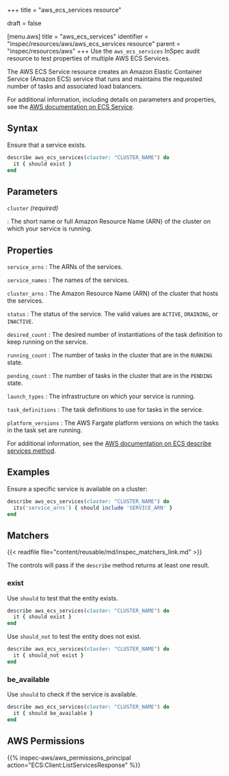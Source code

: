 +++
title = "aws_ecs_services resource"

draft = false


[menu.aws]
title = "aws_ecs_services"
identifier = "inspec/resources/aws/aws_ecs_services resource"
parent = "inspec/resources/aws"
+++
Use the `aws_ecs_services` InSpec audit resource to test properties of multiple AWS ECS Services.

The AWS ECS Service resource creates an Amazon Elastic Container Service (Amazon ECS) service that runs and maintains the requested number of tasks and associated load balancers.

For additional information, including details on parameters and properties, see the [AWS documentation on ECS Service](https://docs.aws.amazon.com/AWSCloudFormation/latest/UserGuide/aws-resource-ecs-service.html).

## Syntax

Ensure that a service exists.

```ruby
describe aws_ecs_services(cluster: "CLUSTER_NAME") do
  it { should exist }
end
```

## Parameters

`cluster` _(required)_

: The short name or full Amazon Resource Name (ARN) of the cluster on which your service is running.

## Properties

`service_arns`
: The ARNs of the services.

`service_names`
: The names of the services.

`cluster_arns`
: The Amazon Resource Name (ARN) of the cluster that hosts the services.

`status`
: The status of the service. The valid values are `ACTIVE`, `DRAINING`, or `INACTIVE`.

`desired_count`
: The desired number of instantiations of the task definition to keep running on the service.

`running_count`
: The number of tasks in the cluster that are in the `RUNNING` state.

`pending_count`
: The number of tasks in the cluster that are in the `PENDING` state.

`launch_types`
: The infrastructure on which your service is running.

`task_definitions`
: The task definitions to use for tasks in the service.

`platform_versions`
: The AWS Fargate platform versions on which the tasks in the task set are running.

For additional information, see the [AWS documentation on ECS describe services method](https://docs.aws.amazon.com/sdk-for-ruby/v2/api/Aws/ECS/Client.html#describe_services-instance_method).

## Examples

Ensure a specific service is available on a cluster:

```ruby
describe aws_ecs_services(cluster: "CLUSTER_NAME") do
  its('service_arns') { should include 'SERVICE_ARN' }
end
```

## Matchers

{{< readfile file="content/reusable/md/inspec_matchers_link.md" >}}

The controls will pass if the `describe` method returns at least one result.

### exist

Use `should` to test that the entity exists.

```ruby
describe aws_ecs_services(cluster: "CLUSTER_NAME") do
  it { should exist }
end
```

Use `should_not` to test the entity does not exist.

```ruby
describe aws_ecs_services(cluster: "CLUSTER_NAME") do
  it { should_not exist }
end
```

### be_available

Use `should` to check if the service is available.

```ruby
describe aws_ecs_services(cluster: "CLUSTER_NAME") do
  it { should be_available }
end
```

## AWS Permissions

{{% inspec-aws/aws_permissions_principal action="ECS:Client:ListServicesResponse" %}}
